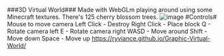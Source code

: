 ###3D Virtual World###
Made with WebGLm playing around using some Minecraft textures. There's 125 cherry blossom trees.
![image](https://github.com/user-attachments/assets/9ce27aa3-61b0-4166-8c96-519a2a99dcaf)
#Controls#
Mouse to move camera
Left Click - Destroy
Right Click - Place block
Q - Rotate camera left
E - Rotate camera right
WASD - Move around
Shift - Move down
Space - Move up
https://ryviance.github.io/Graphic-Virtual-World/
